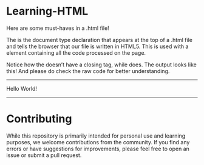 # Learning-HTML

Here are some must-haves in a .html file!

The <!DOCTYPE html> is the document type declaration that appears at the top of a .html file and tells the browser that our file is written in HTML5. This is used with a <html> element containing all the code processed on the page.

Notice how the <!DOCTYPE html> doesn’t have a closing tag, while <html> does. The output looks like this! And please do check the raw code for better understanding.
 - - -
 
<!DOCTYPE html>
<html>
 Hello World!
</html>

- - -


# Contributing
While this repository is primarily intended for personal use and learning purposes, we welcome contributions from the community. If you find any errors or have suggestions for improvements, please feel free to open an issue or submit a pull request.
